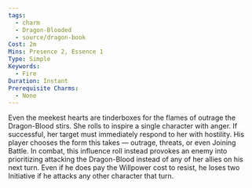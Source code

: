 ```yaml
---
tags:
  - charm
  - Dragon-Blooded
  - source/dragon-book
Cost: 2m
Mins: Presence 2, Essence 1
Type: Simple
Keywords:
  - Fire
Duration: Instant
Prerequisite Charms:
  - None
---
```

Even the meekest hearts are tinderboxes for the flames of outrage the Dragon-Blood stirs. She rolls to inspire a single character with anger. If successful, her target must immediately respond to her with hostility. His player chooses the form this takes — outrage, threats, or even Joining Battle. In combat, this influence roll instead provokes an enemy into prioritizing attacking the Dragon-Blood instead of any of her allies on his next turn. Even if he does pay the Willpower cost to resist, he loses two Initiative if he attacks any other character that turn.